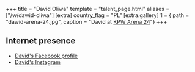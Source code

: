 +++
title = "David Oliwa"
template = "talent_page.html"
aliases = ["/w/dawid-oliwa"]
[extra]
country_flag = "PL"
[extra.gallery]
1 = { path = "dawid-arena-24.jpg", caption = "David at [KPW Arena 24](@/e/kpw/2024-02-16-kpw-arena-24-zagrozenie-lawinowe.md)"}
+++

## Internet presence

* [David's Facebook profile](https://www.facebook.com/FFDavidOliwa/)
* [David's Instagram](https://www.instagram.com/david_oliwa_wrestler/)
